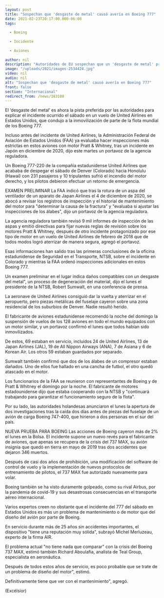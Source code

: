 ```yaml
---
layout: post
title: "Sospechan que 'desgaste de metal' causó avería en Boeing 777"
date: 2021-02-23T20:17:00.000-06:00
tags:
  
  - Boeing
  
  - Incidente
  
  - Aviones
  
author: nil
description: "Autoridades de EU sospechan que un 'desgaste de metal' provocó el incidente ocurrido el fin de semana en un vuelo de United Airlines que tuvo que aterrizar de emergencia"
image: "/uploads/2021/images-2534424.jpg"
video: nil
audio: nil
alt: "Sospechan que 'desgaste de metal' causó avería en Boeing 777"
front: false
section: "Internacional"
redirect_from: /news/183108
---
```


El ‘desgaste del metal’ es ahora la pista preferida por las autoridades para explicar el incidente ocurrido el sábado en un vuelo de United Airlines en Estados Unidos, que condujo a la inmovilización de parte de la flota mundial de los Boeing 777.

Incluso antes del incidente de United Airlines, la Administración Federal de Aviación de Estados Unidos (FAA) ya evaluaba hacer inspecciones más estrictas en estos aviones con motor Pratt & Whitney, tras un incidente en Japón en diciembre de 2020, dijo este martes un portavoz de la agencia reguladora.

Un Boeing 777-220 de la compañía estadunidense United Airlines que acababa de despegar el sábado de Denver (Colorado) hacia Honolulu (Hawai) con 231 pasajeros y 10 tripulantes sufrió el incendio del motor derecho, y los pilotos debieron efectuar un retorno de emergencia.

EXAMEN PRELIMINAR
La FAA indicó que tras la rotura de un aspa del ventilador de un aparato de Japan Airlines el 4 de diciembre de 2020, se abocó a revisar los registros de inspección y el historial de mantenimiento del motor para "determinar la causa de la fractura" y "evaluaba si ajustar las inspecciones de los álabes", dijo un portavoz de la agencia reguladora.

La agencia reguladora también revisó 9 mil informes de inspección de las aspas y emitió directivas para fijar nuevas reglas de revisión sobre los motores Pratt & Whitney, después de otro incidente protagonizado por ese tipo de motor en un vuelo de United Airlines de febrero de 2018 que de todos modos logró aterrizar de manera segura, agregó el portavoz.

Esas informaciones han salido tras las primeras conclusiones de la oficina estadunidense de Seguridad en el Transporte, NTSB, sobre el incidente en Colorado y mientras la FAA ordenó inspecciones adicionales en estos Boeing 777.

Un examen preliminar en el lugar indica daños compatibles con un desgaste del metal", un proceso de degeneración del material, dijo el lunes el presidente de la NTSB, Robert Sumwalt, en una conferencia de prensa.

La aeronave de United Airlines consiguió dar la vuelta y aterrizar en el aeropuerto, pero piezas metálicas del fuselaje cayeron sobre una zona residencial de los suburbios de Denver. Nadie resultó herido.

El fabricante de aviones estadunidense recomendó la noche del domingo la suspensión de vuelos de los 128 aviones en todo el mundo equipados con un motor similar, y un portavoz confirmó el lunes que todos habían sido inmovilizados.

De estos, 69 estaban en servicio, incluidos 24 de United Airlines, 13 de Japan Airlines (JAL), 19 de All Nippon Airways (ANA), 7 de Asiana y 6 de Korean Air. Los otros 59 estaban guardados por separado.

Sumwalt también confirmó que dos de los álabes de un compresor estaban dañados. Uno de ellos fue hallado en una cancha de futbol, el otro quedó atascado en el motor.

Los funcionarios de la FAA se reunieron con representantes de Boeing y de Pratt & Whitney el domingo por la noche. El fabricante de motores estadounidense dijo que estaba cooperando con la NTSB y "continuará trabajando para garantizar el funcionamiento seguro de la flota".

Por su lado, las autoridades holandesas anunciaron el lunes la apertura de dos investigaciones tras la caída dos días antes de piezas del fuselaje de un avión de carga Boeing 747-400, que hirieron a dos personas en el sur del país.

NUEVA PRUEBA PARA BOEING
Las acciones de Boeing cayeron más de 2% el lunes en la Bolsa. El incidente supone un nuevo revés para el fabricante de aviones, que apenas se recupera de la crisis del 737 MAX, su avión insignia que quedó en tierra en mayo de 2019 tras dos accidentes que dejaron 346 muertos.

Después de casi dos años de prohibición, una modificación del software de control de vuelo y la implementación de nuevos protocolos de entrenamiento de pilotos, el 737 MAX fue autorizado nuevamente para volar.

Boeing también se ha visto duramente golpeado, como su rival Airbus, por la pandemia de covid-19 y sus desastrosas consecuencias en el transporte aéreo internacional.

Varios expertos creen no obstante que el incidente del 777 del sábado en Estados Unidos es más un problema de mantenimiento o de motor que del diseño del avión por parte de Boeing.

En servicio durante más de 25 años sin accidentes importantes, el dispositivo "tiene una reputación muy sólida", subrayó Michel Merluzeau, experto de la firma AIR.

El problema actual "no tiene nada que comparar" con la crisis del Boeing 737 MAX, estimó también Richard Aboulafia, analista de Teal Group, especialista en aeronáutica.

Después de todos estos años de servicio, es poco probable que se trate de un problema de diseño del motor", estimó.

Definitivamente tiene que ver con el mantenimiento", agregó.

(Excélsior)